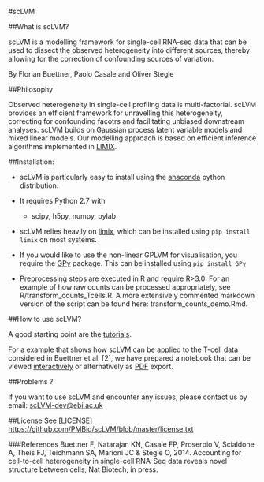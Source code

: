 #scLVM


##What is scLVM?

scLVM is a modelling framework for single-cell RNA-seq data that can be used to dissect the observed heterogeneity into different sources, thereby allowing for the correction of confounding sources of variation. 

By Florian Buettner, Paolo Casale and Oliver Stegle

##Philosophy

Observed heterogeneity in single-cell profiling data is multi-factorial. scLVM provides an efficient framework for unravelling this heterogeneity, correcting for confounding facotrs and facilitating unbiased downstream analyses. scLVM builds on Gaussian process latent variable models and mixed linear models. Our modelling approach is based on efficient inference algorithms implemented in [LIMIX](https://github.com/PMBio/limix).

##Installation:

* scLVM is particularly easy to install using the [anaconda](https://store.continuum.io/cshop/anaconda) python distribution.
 
* It requires Python 2.7 with
  - scipy, h5py, numpy, pylab

* scLVM relies heavily on [limix](https://github.com/PMBio/limix), which can be installed using ``pip install limix`` on most systems.

* If you would like to use the non-linear GPLVM for visualisation, you require the [GPy](https://github.com/SheffieldML/GPy) package. This can be installed using `pip install GPy` 

* Preprocessing steps are executed in R and require R>3.0:
For an example of how raw counts can be processed appropriately, see R/transform_counts_Tcells.R. A more extensively commented markdown version of the script can be found here: transform_counts_demo.Rmd.

##How to use scLVM?

A good starting point are the [tutorials](https://github.com/PMBio/scLVM/blob/master/tutorials).

For a example that shows how scLVM can be applied to the T-cell data considered in Buettner et al. [2], we have prepared a notebook that can be viewed [interactively](http://nbviewer.ipython.org/github/pmbio/scLVM/blob/master/tutorials/tcell_demo.ipynb) or alternatively as [PDF](https://github.com/PMBio/scLVM/blob/master/tutorials/tcell_demo.pdf) export.


 ##Problems ?

If you want to use scLVM and encounter any issues, please contact us by email: scLVM-dev@ebi.ac.uk

##License
See [LICENSE] https://github.com/PMBio/scLVM/blob/master/license.txt

###References
Buettner F, Natarajan KN, Casale FP, Proserpio V, Scialdone A, Theis FJ, Teichmann SA, Marioni JC & Stegle O, 2014. Accounting for cell-to-cell heterogeneity in single-cell RNA-Seq data reveals novel structure between cells, Nat Biotech, in press.
